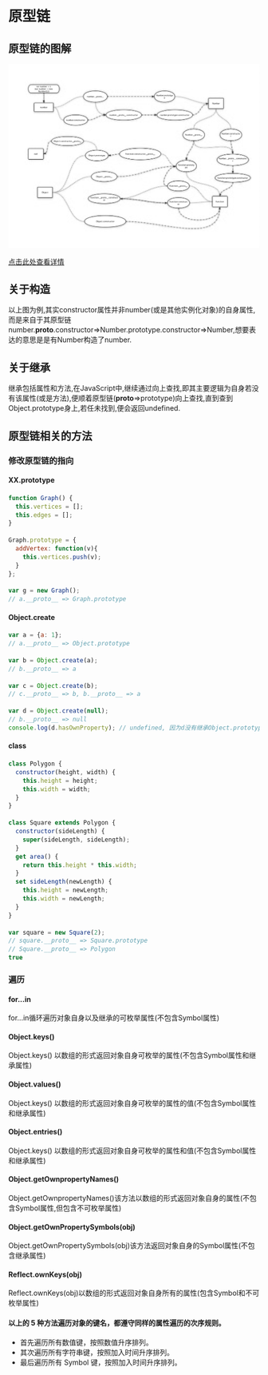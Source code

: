 <!--
 * @Author: Kaiser
 * @Date: 2019-03-22 14:25:08
 * @Last Modified by: Kaiser
 * @Last Modified time: 2021-04-15 11:48:21
 * @Description: 原型链说明
 -->
# 原型链

## 原型链的图解

![原型链图解](./prototype.jpg)

[点击此处查看详情](https://www.processon.com/view/link/5db5586be4b0ece7593eaf9b)

## 关于构造

以上图为例,其实constructor属性并非number(或是其他实例化对象)的自身属性,而是来自于其原型链number.__proto__.constructor=>Number.prototype.constructor=>Number,想要表达的意思是是有Number构造了number.

## 关于继承

继承包括属性和方法,在JavaScript中,继续通过向上查找,即其主要逻辑为自身若没有该属性(或是方法),便顺着原型链(__proto__=>prototype)向上查找,直到查到Object.prototype身上,若任未找到,便会返回undefined.

## 原型链相关的方法

### 修改原型链的指向

#### XX.prototype
```JavaScript
function Graph() {
  this.vertices = [];
  this.edges = [];
}

Graph.prototype = {
  addVertex: function(v){
    this.vertices.push(v);
  }
};

var g = new Graph();
// a.__proto__ => Graph.prototype
```

#### Object.create
```JavaScript
var a = {a: 1}; 
// a.__proto__ => Object.prototype

var b = Object.create(a);
// b.__proto__ => a

var c = Object.create(b);
// c.__proto__ => b, b.__proto__ => a

var d = Object.create(null);
// b.__proto__ => null
console.log(d.hasOwnProperty); // undefined, 因为d没有继承Object.prototype
```

#### class 
```JavaScript
class Polygon {
  constructor(height, width) {
    this.height = height;
    this.width = width;
  }
}

class Square extends Polygon {
  constructor(sideLength) {
    super(sideLength, sideLength);
  }
  get area() {
    return this.height * this.width;
  }
  set sideLength(newLength) {
    this.height = newLength;
    this.width = newLength;
  }
}

var square = new Square(2);
// square.__proto__ => Square.prototype
// Square.__proto__ => Polygon
true
```

### 遍历

#### for...in

for...in循环遍历对象自身以及继承的可枚举属性(不包含Symbol属性)

#### Object.keys()

Object.keys() 以数组的形式返回对象自身可枚举的属性(不包含Symbol属性和继承属性)

#### Object.values()

Object.keys() 以数组的形式返回对象自身可枚举的属性的值(不包含Symbol属性和继承属性)

#### Object.entries()

Object.keys() 以数组的形式返回对象自身可枚举的属性和值(不包含Symbol属性和继承属性)

#### Object.getOwnpropertyNames()

Object.getOwnpropertyNames()该方法以数组的形式返回对象自身的属性(不包含Symbol属性,但包含不可枚举属性)

#### Object.getOwnPropertySymbols(obj)

Object.getOwnPropertySymbols(obj)该方法返回对象自身的Symbol属性(不包含继承属性)

#### Reflect.ownKeys(obj)
Reflect.ownKeys(obj)以数组的形式返回对象自身所有的属性(包含Symbol和不可枚举属性)

#### 以上的 5 种方法遍历对象的键名，都遵守同样的属性遍历的次序规则。
 - 首先遍历所有数值键，按照数值升序排列。
 - 其次遍历所有字符串键，按照加入时间升序排列。
 - 最后遍历所有 Symbol 键，按照加入时间升序排列。

